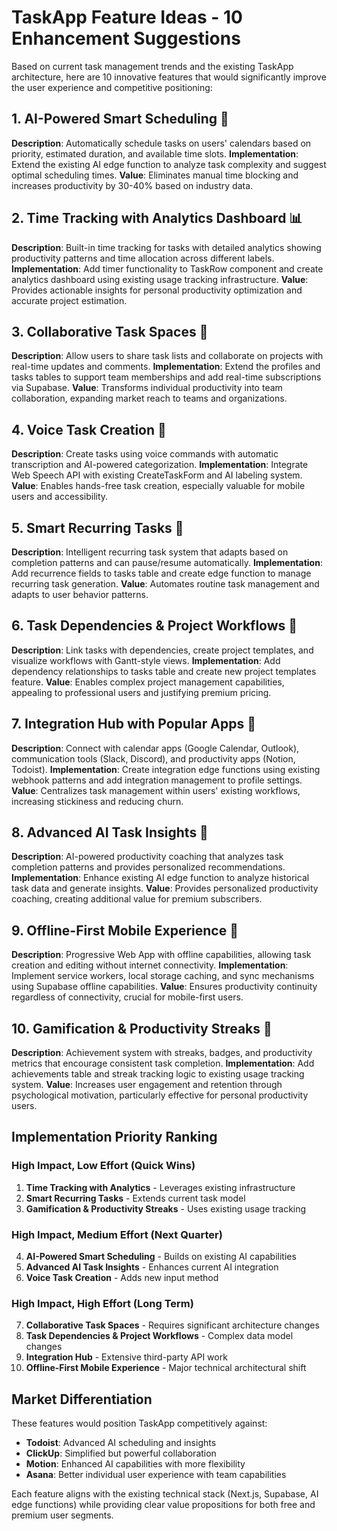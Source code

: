# TaskApp Feature Ideas - 10 Enhancement Suggestions

Based on current task management trends and the existing TaskApp architecture, here are 10 innovative features that would significantly improve the user experience and competitive positioning:

## 1. AI-Powered Smart Scheduling 🤖
**Description**: Automatically schedule tasks on users' calendars based on priority, estimated duration, and available time slots.
**Implementation**: Extend the existing AI edge function to analyze task complexity and suggest optimal scheduling times.
**Value**: Eliminates manual time blocking and increases productivity by 30-40% based on industry data.

## 2. Time Tracking with Analytics Dashboard 📊
**Description**: Built-in time tracking for tasks with detailed analytics showing productivity patterns and time allocation across different labels.
**Implementation**: Add timer functionality to TaskRow component and create analytics dashboard using existing usage tracking infrastructure.
**Value**: Provides actionable insights for personal productivity optimization and accurate project estimation.

## 3. Collaborative Task Spaces 👥
**Description**: Allow users to share task lists and collaborate on projects with real-time updates and comments.
**Implementation**: Extend the profiles and tasks tables to support team memberships and add real-time subscriptions via Supabase.
**Value**: Transforms individual productivity into team collaboration, expanding market reach to teams and organizations.

## 4. Voice Task Creation 🎤
**Description**: Create tasks using voice commands with automatic transcription and AI-powered categorization.
**Implementation**: Integrate Web Speech API with existing CreateTaskForm and AI labeling system.
**Value**: Enables hands-free task creation, especially valuable for mobile users and accessibility.

## 5. Smart Recurring Tasks 🔄
**Description**: Intelligent recurring task system that adapts based on completion patterns and can pause/resume automatically.
**Implementation**: Add recurrence fields to tasks table and create edge function to manage recurring task generation.
**Value**: Automates routine task management and adapts to user behavior patterns.

## 6. Task Dependencies & Project Workflows 🔗
**Description**: Link tasks with dependencies, create project templates, and visualize workflows with Gantt-style views.
**Implementation**: Add dependency relationships to tasks table and create new project templates feature.
**Value**: Enables complex project management capabilities, appealing to professional users and justifying premium pricing.

## 7. Integration Hub with Popular Apps 🔌
**Description**: Connect with calendar apps (Google Calendar, Outlook), communication tools (Slack, Discord), and productivity apps (Notion, Todoist).
**Implementation**: Create integration edge functions using existing webhook patterns and add integration management to profile settings.
**Value**: Centralizes task management within users' existing workflows, increasing stickiness and reducing churn.

## 8. Advanced AI Task Insights 🧠
**Description**: AI-powered productivity coaching that analyzes task completion patterns and provides personalized recommendations.
**Implementation**: Enhance existing AI edge function to analyze historical task data and generate insights.
**Value**: Provides personalized productivity coaching, creating additional value for premium subscribers.

## 9. Offline-First Mobile Experience 📱
**Description**: Progressive Web App with offline capabilities, allowing task creation and editing without internet connectivity.
**Implementation**: Implement service workers, local storage caching, and sync mechanisms using Supabase offline capabilities.
**Value**: Ensures productivity continuity regardless of connectivity, crucial for mobile-first users.

## 10. Gamification & Productivity Streaks 🎯
**Description**: Achievement system with streaks, badges, and productivity metrics that encourage consistent task completion.
**Implementation**: Add achievements table and streak tracking logic to existing usage tracking system.
**Value**: Increases user engagement and retention through psychological motivation, particularly effective for personal productivity users.

## Implementation Priority Ranking

### High Impact, Low Effort (Quick Wins)
1. **Time Tracking with Analytics** - Leverages existing infrastructure
2. **Smart Recurring Tasks** - Extends current task model
3. **Gamification & Productivity Streaks** - Uses existing usage tracking

### High Impact, Medium Effort (Next Quarter)
4. **AI-Powered Smart Scheduling** - Builds on existing AI capabilities
5. **Advanced AI Task Insights** - Enhances current AI integration
6. **Voice Task Creation** - Adds new input method

### High Impact, High Effort (Long Term)
7. **Collaborative Task Spaces** - Requires significant architecture changes
8. **Task Dependencies & Project Workflows** - Complex data model changes
9. **Integration Hub** - Extensive third-party API work
10. **Offline-First Mobile Experience** - Major technical architectural shift

## Market Differentiation

These features would position TaskApp competitively against:
- **Todoist**: Advanced AI scheduling and insights
- **ClickUp**: Simplified but powerful collaboration
- **Motion**: Enhanced AI capabilities with more flexibility
- **Asana**: Better individual user experience with team capabilities

Each feature aligns with the existing technical stack (Next.js, Supabase, AI edge functions) while providing clear value propositions for both free and premium user segments.